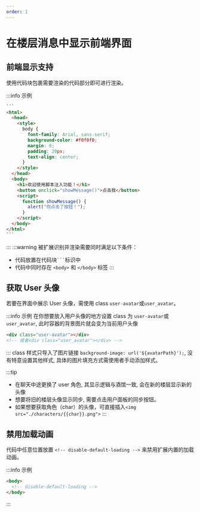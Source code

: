 ```yaml
---
order: 1
---
```


# 在楼层消息中显示前端界面

## 前端显示支持

使用代码块包裹需要渲染的代码部分即可进行渲染。

:::info 示例

````html
```
<html>
  <head>
    <style>
      body {
        font-family: Arial, sans-serif;
        background-color: #f0f0f0;
        margin: 0;
        padding: 20px;
        text-align: center;
      }
    </style>
  </head>
  <body> 
    <h1>欢迎使用脚本注入功能！</h1>
    <button onclick="showMessage()">点击我</button>    
    <script>
      function showMessage() {
        alert("你点击了按钮！");
      }
    </script>
  </body>
</html>
```
````

:::
:::warning
被扩展识别并渲染需要同时满足以下条件：

- 代码放置在代码块` ``` `标识中
- 代码中同时存在 `<body>` 和 `</body>` 标签
  :::

## 获取 User 头像

若要在界面中展示 User 头像，需使用 class `user-avatar`或`user_avatar`。

:::info 示例
在你想要放入用户头像的地方设置 class 为 `user-avatar`或`user_avatar`, 此时容器的背景图片就会变为当前用户头像

```html
<div class="user-avatar"></div>
<!-- 或者<div class="user_avatar"></div> -->
```

:::
class 样式只导入了图片链接 `background-image: url('${avatarPath}');`, 没有特意设置其他样式, 具体的图片填充方式需使用者手动添加样式。

:::tip
- 在聊天中途更换了 user 角色, 其显示逻辑与酒馆一致, 会在新的楼层显示新的头像
- 想要将旧的楼层头像显示同步, 需要点击用户面板的同步按钮。
- 如果想要获取角色（char）的头像，可直接插入`<img src="./characters/{{char}}.png">`
:::

## 禁用加载动画

代码中任意位置放置 `<!-- disable-default-loading -->` 来禁用扩展内置的加载动画。

:::info 示例
```html
<body>
  <!-- disable-default-loading -->
</body>
```
:::
